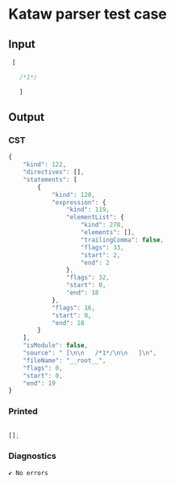 # Kataw parser test case

## Input

`````js
 [

   /*1*/

   ]

`````

## Output

### CST

```javascript
{
    "kind": 122,
    "directives": [],
    "statements": [
        {
            "kind": 120,
            "expression": {
                "kind": 119,
                "elementList": {
                    "kind": 270,
                    "elements": [],
                    "trailingComma": false,
                    "flags": 33,
                    "start": 2,
                    "end": 2
                },
                "flags": 32,
                "start": 0,
                "end": 18
            },
            "flags": 16,
            "start": 0,
            "end": 18
        }
    ],
    "isModule": false,
    "source": " [\n\n   /*1*/\n\n   ]\n",
    "fileName": "__root__",
    "flags": 0,
    "start": 0,
    "end": 19
}
```

### Printed

```javascript

[];
```

### Diagnostics

```javascript
✔ No errors
```

